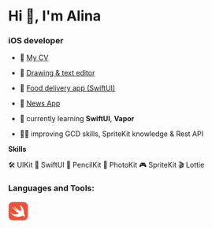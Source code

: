 <h1 align="left">Hi 👋, I'm Alina</h1>
<h3 align="left">iOS developer</h3>

- 🔋 [My CV](https://github.com/alirast/CV)

- 🧩 [Drawing & text editor](https://github.com/alirast/TelegramContest)
  
- 🧩 [Food delivery app (SwiftUI)](https://github.com/alirast/finalProject)

- 🧩 [News App](https://github.com/alirast/testNewsApp)

- 🌱 currently learning **SwiftUI**, **Vapor**

- 🏋️‍♀️ improving GCD skills, SpriteKit knowledge & Rest API

**Skills**

 🛠️ UIKit 🪼 SwiftUI 🎨 PencilKit 📸 PhotoKit 🎮 SpriteKit 🎬 Lottie


<h3 align="left"></h3>
<p align="left">
</p>

<h3 align="left">Languages and Tools:</h3>
<p align="left"> <a href="https://developer.apple.com/swift/" target="_blank" rel="noreferrer"> <img src="https://raw.githubusercontent.com/devicons/devicon/master/icons/swift/swift-original.svg" alt="swift" width="40" height="40"/> </a> </p>

